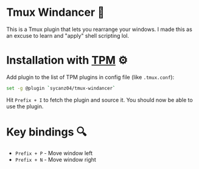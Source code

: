 # Tmux Windancer 🔄
This is a Tmux plugin that lets you rearrange your windows. I made this as an excuse to learn and "apply" shell scripting lol.

# Installation with [TPM](https://github.com/tmux-plugins/tpm) ⚙️
Add plugin to the list of TPM plugins in config file (like `.tmux.conf`):
```bash
set -g @plugin `sycanz04/tmux-windancer`
```
Hit `Prefix + I` to fetch the plugin and source it. You should now be able to use the plugin.

# Key bindings 🔍
- `Prefix + P` - Move window left
- `Prefix + N` - Move window right
